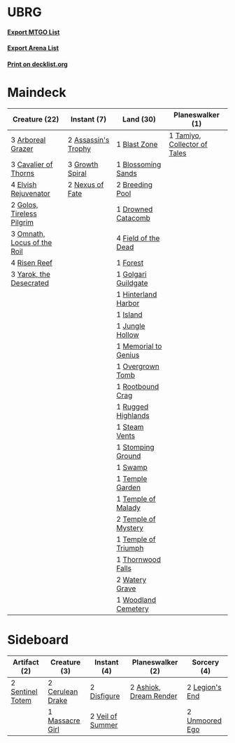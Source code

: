 # UBRG

#### [Export MTGO List](../collection/UBRG/UBRG.txt)
#### [Export Arena List](../collection/UBRG/UBRG_arena.txt)
#### [Print on decklist.org](http://decklist.org/?deckmain=3%09Arboreal%20Grazer%0A2%09Assassin's%20Trophy%0A1%09Blast%20Zone%0A1%09Blossoming%20Sands%0A2%09Breeding%20Pool%0A3%09Cavalier%20of%20Thorns%0A1%09Drowned%20Catacomb%0A4%09Elvish%20Rejuvenator%0A4%09Field%20of%20the%20Dead%0A1%09Forest%0A1%09Golgari%20Guildgate%0A2%09Golos,%20Tireless%20Pilgrim%0A3%09Growth%20Spiral%0A1%09Hinterland%20Harbor%0A1%09Island%0A1%09Jungle%20Hollow%0A1%09Memorial%20to%20Genius%0A2%09Nexus%20of%20Fate%0A3%09Omnath,%20Locus%20of%20the%20Roil%0A1%09Overgrown%20Tomb%0A4%09Risen%20Reef%0A1%09Rootbound%20Crag%0A1%09Rugged%20Highlands%0A1%09Steam%20Vents%0A1%09Stomping%20Ground%0A1%09Swamp%0A1%09Tamiyo,%20Collector%20of%20Tales%0A1%09Temple%20Garden%0A1%09Temple%20of%20Malady%0A2%09Temple%20of%20Mystery%0A1%09Temple%20of%20Triumph%0A1%09Thornwood%20Falls%0A2%09Watery%20Grave%0A1%09Woodland%20Cemetery%0A3%09Yarok,%20the%20Desecrated&deckside=2%09Ashiok,%20Dream%20Render%0A2%09Cerulean%20Drake%0A2%09Disfigure%0A2%09Legion's%20End%0A1%09Massacre%20Girl%0A2%09Sentinel%20Totem%0A2%09Unmoored%20Ego%0A2%09Veil%20of%20Summer)
# Maindeck

|                                            Creature (22)                                             |                                         Instant (7)                                          |                                           Land (30)                                           |                                           Planeswalker (1)                                            |
|------------------------------------------------------------------------------------------------------|----------------------------------------------------------------------------------------------|-----------------------------------------------------------------------------------------------|-------------------------------------------------------------------------------------------------------|
|3 [Arboreal Grazer](http://gatherer.wizards.com/Pages/Card/Details.aspx?multiverseid=461076)          |2 [Assassin's Trophy](http://gatherer.wizards.com/Pages/Card/Details.aspx?multiverseid=452902)|1 [Blast Zone](http://gatherer.wizards.com/Pages/Card/Details.aspx?multiverseid=461171)        |1 [Tamiyo, Collector of Tales](http://gatherer.wizards.com/Pages/Card/Details.aspx?multiverseid=461147)|
|3 [Cavalier of Thorns](http://gatherer.wizards.com/Pages/Card/Details.aspx?multiverseid=466921)       |3 [Growth Spiral](http://gatherer.wizards.com/Pages/Card/Details.aspx?multiverseid=457322)    |1 [Blossoming Sands](http://gatherer.wizards.com/Pages/Card/Details.aspx?multiverseid=433169)  |                                                                                                       |
|4 [Elvish Rejuvenator](http://gatherer.wizards.com/Pages/Card/Details.aspx?multiverseid=447316)       |2 [Nexus of Fate](http://gatherer.wizards.com/Pages/Card/Details.aspx?multiverseid=450253)    |2 [Breeding Pool](http://gatherer.wizards.com/Pages/Card/Details.aspx?multiverseid=97088)      |                                                                                                       |
|2 [Golos, Tireless Pilgrim](http://gatherer.wizards.com/Pages/Card/Details.aspx?multiverseid=466980)  |                                                                                              |1 [Drowned Catacomb](http://gatherer.wizards.com/Pages/Card/Details.aspx?multiverseid=430633)  |                                                                                                       |
|3 [Omnath, Locus of the Roil](http://gatherer.wizards.com/Pages/Card/Details.aspx?multiverseid=466970)|                                                                                              |4 [Field of the Dead](http://gatherer.wizards.com/Pages/Card/Details.aspx?multiverseid=467001) |                                                                                                       |
|4 [Risen Reef](http://gatherer.wizards.com/Pages/Card/Details.aspx?multiverseid=466971)               |                                                                                              |1 [Forest](http://gatherer.wizards.com/Pages/Card/Details.aspx?multiverseid=439860)            |                                                                                                       |
|3 [Yarok, the Desecrated](http://gatherer.wizards.com/Pages/Card/Details.aspx?multiverseid=466974)    |                                                                                              |1 [Golgari Guildgate](http://gatherer.wizards.com/Pages/Card/Details.aspx?multiverseid=376351) |                                                                                                       |
|                                                                                                      |                                                                                              |1 [Hinterland Harbor](http://gatherer.wizards.com/Pages/Card/Details.aspx?multiverseid=443128) |                                                                                                       |
|                                                                                                      |                                                                                              |1 [Island](http://gatherer.wizards.com/Pages/Card/Details.aspx?multiverseid=439857)            |                                                                                                       |
|                                                                                                      |                                                                                              |1 [Jungle Hollow](http://gatherer.wizards.com/Pages/Card/Details.aspx?multiverseid=405273)     |                                                                                                       |
|                                                                                                      |                                                                                              |1 [Memorial to Genius](http://gatherer.wizards.com/Pages/Card/Details.aspx?multiverseid=443131)|                                                                                                       |
|                                                                                                      |                                                                                              |1 [Overgrown Tomb](http://gatherer.wizards.com/Pages/Card/Details.aspx?multiverseid=405103)    |                                                                                                       |
|                                                                                                      |                                                                                              |1 [Rootbound Crag](http://gatherer.wizards.com/Pages/Card/Details.aspx?multiverseid=420934)    |                                                                                                       |
|                                                                                                      |                                                                                              |1 [Rugged Highlands](http://gatherer.wizards.com/Pages/Card/Details.aspx?multiverseid=420935)  |                                                                                                       |
|                                                                                                      |                                                                                              |1 [Steam Vents](http://gatherer.wizards.com/Pages/Card/Details.aspx?multiverseid=405109)       |                                                                                                       |
|                                                                                                      |                                                                                              |1 [Stomping Ground](http://gatherer.wizards.com/Pages/Card/Details.aspx?multiverseid=405110)   |                                                                                                       |
|                                                                                                      |                                                                                              |1 [Swamp](http://gatherer.wizards.com/Pages/Card/Details.aspx?multiverseid=439858)             |                                                                                                       |
|                                                                                                      |                                                                                              |1 [Temple Garden](http://gatherer.wizards.com/Pages/Card/Details.aspx?multiverseid=405112)     |                                                                                                       |
|                                                                                                      |                                                                                              |1 [Temple of Malady](http://gatherer.wizards.com/Pages/Card/Details.aspx?multiverseid=380515)  |                                                                                                       |
|                                                                                                      |                                                                                              |2 [Temple of Mystery](http://gatherer.wizards.com/Pages/Card/Details.aspx?multiverseid=373571) |                                                                                                       |
|                                                                                                      |                                                                                              |1 [Temple of Triumph](http://gatherer.wizards.com/Pages/Card/Details.aspx?multiverseid=373560) |                                                                                                       |
|                                                                                                      |                                                                                              |1 [Thornwood Falls](http://gatherer.wizards.com/Pages/Card/Details.aspx?multiverseid=405420)   |                                                                                                       |
|                                                                                                      |                                                                                              |2 [Watery Grave](http://gatherer.wizards.com/Pages/Card/Details.aspx?multiverseid=405114)      |                                                                                                       |
|                                                                                                      |                                                                                              |1 [Woodland Cemetery](http://gatherer.wizards.com/Pages/Card/Details.aspx?multiverseid=443136) |                                                                                                       |


# Sideboard

|                                       Artifact (2)                                        |                                       Creature (3)                                        |                                        Instant (4)                                        |                                        Planeswalker (2)                                         |                                       Sorcery (4)                                       |
|-------------------------------------------------------------------------------------------|-------------------------------------------------------------------------------------------|-------------------------------------------------------------------------------------------|-------------------------------------------------------------------------------------------------|-----------------------------------------------------------------------------------------|
|2 [Sentinel Totem](http://gatherer.wizards.com/Pages/Card/Details.aspx?multiverseid=435404)|2 [Cerulean Drake](http://gatherer.wizards.com/Pages/Card/Details.aspx?multiverseid=466807)|2 [Disfigure](http://gatherer.wizards.com/Pages/Card/Details.aspx?multiverseid=442076)     |2 [Ashiok, Dream Render](http://gatherer.wizards.com/Pages/Card/Details.aspx?multiverseid=461155)|2 [Legion's End](http://gatherer.wizards.com/Pages/Card/Details.aspx?multiverseid=466860)|
|                                                                                           |1 [Massacre Girl](http://gatherer.wizards.com/Pages/Card/Details.aspx?multiverseid=461026) |2 [Veil of Summer](http://gatherer.wizards.com/Pages/Card/Details.aspx?multiverseid=466952)|                                                                                                 |2 [Unmoored Ego](http://gatherer.wizards.com/Pages/Card/Details.aspx?multiverseid=452962)|

